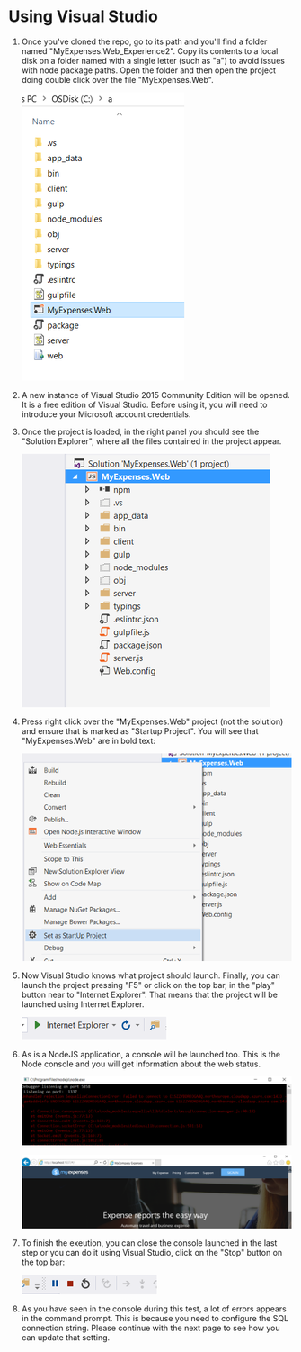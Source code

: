 <page title="Using Visual Studio"/>

Using Visual Studio
====

1. Once you've cloned the repo, go to its path and you'll find a folder named "MyExpenses.Web_Experience2". Copy its contents to a local disk on a folder named with a single letter (such as "a") to avoid issues with node package paths. Open the folder and then open the project doing double click over the file "MyExpenses.Web".

    ![](img/vs.0.png)

2. A new instance of Visual Studio 2015 Community Edition will be opened. It is a free edition of Visual Studio. Before using it, you will need to introduce your Microsoft account credentials. 

3. Once the project is loaded, in the right panel you should see the "Solution Explorer", where all the files contained in the project appear.

    ![](img/vs.1.png)

4. Press right click over the "MyExpenses.Web" project (not the solution) and ensure that is marked as "Startup Project". You will see that "MyExpenses.Web" are in bold text:  

    ![](img/vs.2.png)

5. Now Visual Studio knows what project should launch. Finally, you can launch the project pressing "F5" or click on the top bar, in the "play" button near to "Internet Explorer". That means that the project will be launched using Internet Explorer.

    ![](img/vs.3.png)

6. As is a NodeJS application, a console will be launched too. This is the Node console and you will get information about the web status.

    ![](img/vs.4.png)

    ![](img/vs.5.png)

7. To finish the exeution, you can close the console launched in the last step or you can do it using Visual Studio, click on the "Stop" button on the top bar:

    ![](img/vs.6.png)

8. As you have seen in the console during this test, a lot of errors appears in the command prompt. This is because you need to configure the SQL connection string. Please continue with the next page to see how you can update that setting.